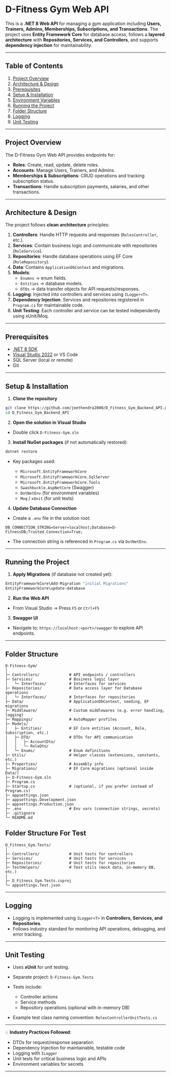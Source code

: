 # D-Fitness Gym Web API

This is a **.NET 8 Web API** for managing a gym application including **Users, Trainers, Admins, Memberships, Subscriptions, and Transactions**. 
The project uses **Entity Framework Core** for database access, follows a **layered architecture** with **Repositories, Services, and Controllers**, and supports **dependency injection** for maintainability.

---

## Table of Contents

1. [Project Overview](#project-overview)
2. [Architecture & Design](#architecture--design)
3. [Prerequisites](#prerequisites)
4. [Setup & Installation](#setup--installation)
5. [Environment Variables](#environment-variables)
6. [Running the Project](#running-the-project)
7. [Folder Structure](#folder-structure)
8. [Logging](#logging)
9. [Unit Testing](#unit-testing)

---

## Project Overview

The D-Fitness Gym Web API provides endpoints for:

* **Roles**: Create, read, update, delete roles.
* **Accounts**: Manage Users, Trainers, and Admins.
* **Memberships & Subscriptions**: CRUD operations and tracking subscription status.
* **Transactions**: Handle subscription payments, salaries, and other transactions.

---

## Architecture & Design

The project follows **clean architecture** principles:

1. **Controllers**: Handle HTTP requests and responses (`RolesController`, etc.).
2. **Services**: Contain business logic and communicate with repositories (`RoleService`).
3. **Repositories**: Handle database operations using EF Core (`RoleRepository`).
4. **Data**: Contains `ApplicationDbContext` and migrations.
5. **Models**:
   * `Enumns` → enum fields.
   * `Entities` → database models.
   * `DTOs` → data transfer objects for API requests/responses.
6. **Logging**: Injected into controllers and services using `ILogger<T>`.
7. **Dependency Injection**: Services and repositories registered in `Program.cs` for maintainable code.
8. **Unit Testing**: Each controller and service can be tested independently using xUnit/Moq.

---

## Prerequisites

* [.NET 8 SDK](https://dotnet.microsoft.com/en-us/download/dotnet/8.0)
* [Visual Studio 2022](https://visualstudio.microsoft.com/) or VS Code
* SQL Server (local or remote)
* Git

---

## Setup & Installation

1. **Clone the repository**

```bash
git clone https://github.com/jeethendra2000/D_Fitness_Gym_Backend_API.git
cd D_Fitness_Gym_Backend_API
```

2. **Open the solution in Visual Studio**

* Double click `D-Fitness-Gym.sln`

3. **Install NuGet packages** (if not automatically restored):

```bash
dotnet restore
```

* Key packages used:

  * `Microsoft.EntityFrameworkCore`
  * `Microsoft.EntityFrameworkCore.SqlServer`
  * `Microsoft.EntityFrameworkCore.Tools`
  * `Swashbuckle.AspNetCore` (Swagger)
  * `DotNetEnv` (for environment variables)
  * `Moq` / `xUnit` (for unit tests)

4. **Update Database Connection**

* Create a `.env` file in the solution root:

```
DB_CONNECTION_STRING=Server=localhost;Database=D-FitnessDB;Trusted_Connection=True;
```

* The connection string is referenced in `Program.cs` via `DotNetEnv`.

---

## Running the Project

1. **Apply Migrations** (if database not created yet):

```bash
EntityFrameworkCore\Add-Migration "initial Migrations"
EntityFrameworkCore\update-database
```

2. **Run the Web API**

* From Visual Studio → Press `F5` or `Ctrl+F5`


3. **Swagger UI**

* Navigate to: `https://localhost:<port>/swagger` to explore API endpoints.

---

## Folder Structure

```
D-Fitness-Gym/
│
├─ Controllers/             # API endpoints / controllers
├─ Services/                # Business logic layer
│   └─ Interfaces/          # Interfaces for services
├─ Repositories/            # Data access layer for Database operations
│   └─ Interfaces/          # Interfaces for repositories
├─ Data/                    # ApplicationDbContext, seeding, EF migrations
├─ Middleware/              # Custom middlewares (e.g. error handling, logging)
├─ Mappings/                # AutoMapper profiles
├─ Models/
│   ├─ Entities/            # EF Core entities (Account, Role, Subscription, etc.)
│   ├─ DTO/                 # DTOs for API communication
│   │   ├─ AccountDto/
│   │   └─ RoleDto/
│   └─ Enums/               # Enum definitions
├─ Utils/                   # Helper classes (extensions, constants, etc.)
├─ Properties/              # Assembly info
├─ Migrations/              # EF Core migrations (optional inside Data/)
├─ D-Fitness-Gym.sln
├─ Program.cs
├─ Startup.cs               # (optional, if you prefer instead of Program.cs)
├─ appsettings.json
├─ appsettings.Development.json
├─ appsettings.Production.json
├─ .env                     # Env vars (connection strings, secrets)
├─ .gitignore
└─ README.md
```
## Folder Structure For Test
```
D_Fitness_Gym.Tests/
│
├─ Controllers/             # Unit tests for controllers
├─ Services/                # Unit tests for services
├─ Repositories/            # Unit tests for repositories
├─ TestHelpers/             # Test utils (mock data, in-memory DB, etc.)
│
├─ D_Fitness_Gym.Tests.csproj
└─ appsettings.Test.json
```

---

## Logging

* Logging is implemented using `ILogger<T>` in **Controllers, Services, and Repositories**.
* Follows industry standard for monitoring API operations, debugging, and error tracking.

---

## Unit Testing

* Uses **xUnit** for unit testing.
* Separate project: `D-Fitness-Gym.Tests`
* Tests include:

  * Controller actions
  * Service methods
  * Repository operations (optional with in-memory DB)
* Example test class naming convention: `RolesControllerUnitTests.cs`

---

💡 **Industry Practices Followed**:

* DTOs for request/response separation
* Dependency Injection for maintainable, testable code
* Logging with `ILogger`
* Unit tests for critical business logic and APIs
* Environment variables for secrets

---
